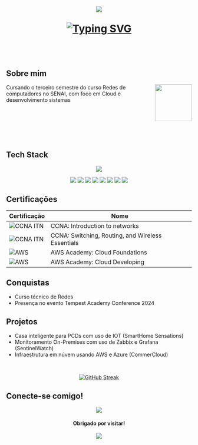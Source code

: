 <h1 align="center">
<img src="https://capsule-render.vercel.app/api?type=waving&height=300&color=2C313C&text=João%20Paulo%20💻&fontColor=F4E3B2&strokeWidth=1&stroke=9C6A75">

<a href="https://git.io/typing-svg"><img src="https://readme-typing-svg.demolab.com?font=inter&duration=3000&pause=1500&color=7FC7D9&center=true&vCenter=true&width=435&lines=Network+Monitoring+%7C+Cloud" alt="Typing SVG" /></a>

<br>

## Sobre mim

<img align="right" height="100" src="https://projectpokemon.org/images/normal-sprite/giratina.gif">

Cursando o terceiro semestre do curso Redes de computadores no SENAI, com foco em Cloud e desenvolvimento sistemas


<br><br><br><br><br>


## Tech Stack

<p align="center">
<img src="https://skillicons.dev/icons?i=aws,azure,debian,linux,windows,discord,gmail,instagram,linkedin,notion,ubuntu,vscode,cpp">
</p>
<p align="center">
  <img src="https://img.shields.io/badge/ChatGPT-74aa9c?logo=openai&logoColor=white">
   <img src="https://img.shields.io/badge/Opera%20GX-EE2950?logo=operagx&logoColor=fff">
   <img src="https://img.shields.io/badge/Google%20Chrome-4285F4?logo=GoogleChrome&logoColor=white">
   <img src="https://img.shields.io/badge/Google%20Drive-4285F4?logo=googledrive&logoColor=fff">
   <img src="https://img.shields.io/badge/MariaDB-003545?logo=mariadb&logoColor=white">
   <img src="https://img.shields.io/badge/GameMaker-000?logo=gamemaker&logoColor=fff">
   <img src="https://img.shields.io/badge/Epic%20Games-%23313131.svg?logo=epicgames&logoColor=white">
   <img src="https://img.shields.io/badge/Steam-%23000000.svg?logo=steam&logoColor=white">
   

## Certificações

| Certificação | Nome |
| --- | --- |
|![CCNA ITN](https://img.shields.io/badge/CISCO-black?style=flat&logo=cisco&logoColor=white&link=https%3A%2F%2Fwww.netacad.com%2F) | CCNA: Introduction to networks |
|![CCNA ITN](https://img.shields.io/badge/CISCO-black?style=flat&logo=cisco&logoColor=white&link=https%3A%2F%2Fwww.netacad.com%2F) | CCNA: Switching, Routing, and Wireless Essentials |
|![AWS](https://img.shields.io/badge/AWS-black?style=flat&logo=amazon&logoColor=white&link=https%3A%2F%2Faws.amazon.com%2F) | AWS Academy: Cloud Foundations |
|![AWS](https://img.shields.io/badge/AWS-black?style=flat&logo=amazon&logoColor=white&link=https%3A%2F%2Faws.amazon.com%2F) | AWS Academy: Cloud Developing |



## Conquistas

- Curso técnico de Redes
- Presença no evento Tempest Academy Conference 2024

## Projetos

- Casa inteligente para PCDs com uso de IOT (SmartHome Sensations)
- Monitoramento On-Premises com uso de Zabbix e Grafana (SentinelWatch)
- Infraestrutura em núvem usando AWS e Azure (CommerCloud)

<br>
<p align="center">
  <a href="https://git.io/streak-stats">
    <img src="https://github-readme-streak-stats.herokuapp.com?user=JoaoT-dev&theme=nordfox&hide_border=true&date_format=j%20M%5B%20Y%5D&mode=weekly" alt="GitHub Streak" />
  </a>
<p/>


## Conecte-se comigo!

<p align="center">
  <a href="https://www.linkedin.com/in/joaotombi/"><img src="https://custom-icon-badges.demolab.com/badge/LinkedIn-0A66C2?logo=linkedin-white&logoColor=fff"></a>
</p>



<h4 align="center">
  Obrigado por visitar!
  </h4>
  <div align="center">
    <img src="https://komarev.com/ghpvc/?username=JoaoT-dev">
  </div>

